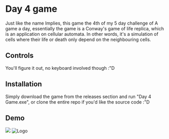 # Day 4 game

Just like the name Implies, this game the 4th of my 5 day challenge of A game a day,
essentially the game is a Conway's game of life replica, which is an application on cellular automata.
In other words, it's a simulation of cells where their life or death only depend on the neighbouring cells.

## Controls
You'll figure it out, no keyboard involved though :"D

## Installation

Simply download the game from the releases section and run "Day 4 Game.exe", 
or clone the entire repo if you'd like the source code :"D

## Demo
![](https://i.ibb.co/9wCDx3r/Optimized-GIF.gif)
![Logo](https://i.ibb.co/wWpzTnk/Light-bg-LOGO.png)
